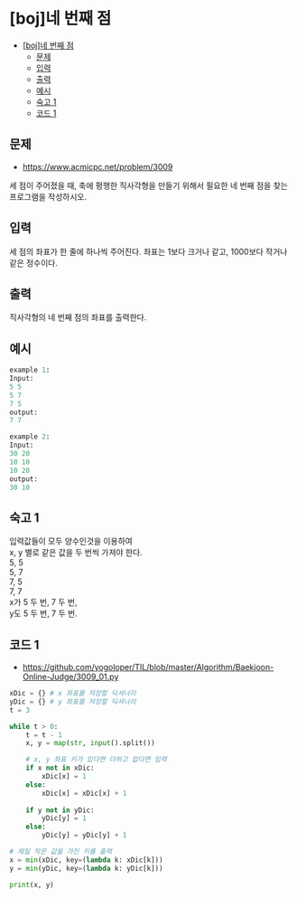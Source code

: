 # [boj]네 번째 점

<!-- TOC -->

- [[boj]네 번째 점](#boj%EB%84%A4-%EB%B2%88%EC%A7%B8-%EC%A0%90)
  - [문제](#%EB%AC%B8%EC%A0%9C)
  - [입력](#%EC%9E%85%EB%A0%A5)
  - [출력](#%EC%B6%9C%EB%A0%A5)
  - [예시](#%EC%98%88%EC%8B%9C)
  - [숙고 1](#%EC%88%99%EA%B3%A0-1)
  - [코드 1](#%EC%BD%94%EB%93%9C-1)

<!-- /TOC -->

## 문제

- https://www.acmicpc.net/problem/3009

세 점이 주어졌을 때, 축에 평행한 직사각형을 만들기 위해서 필요한 네 번째 점을 찾는 프로그램을 작성하시오.

## 입력

세 점의 좌표가 한 줄에 하나씩 주어진다. 좌표는 1보다 크거나 같고, 1000보다 작거나 같은 정수이다.

## 출력

직사각형의 네 번째 점의 좌표를 출력한다.

## 예시

```python
example 1:
Input:
5 5
5 7
7 5
output:
7 7

example 2:
Input:
30 20
10 10
10 20
output:
30 10
```

## 숙고 1
입력값들이 모두 양수인것을 이용하여  
x, y 별로 같은 값을 두 번씩 가져야 한다.  
5, 5  
5, 7   
7, 5  
7, 7  
x가 5 두 번, 7 두 번,  
y도 5 두 번, 7 두 번.

## 코드 1
- https://github.com/yogoloper/TIL/blob/master/Algorithm/Baekjoon-Online-Judge/3009_01.py

``` python
xDic = {} # x 좌표를 저장할 딕셔너리
yDic = {} # y 좌표를 저장할 딕셔너리
t = 3

while t > 0:
    t = t - 1
    x, y = map(str, input().split())

    # x, y 좌표 키가 있다면 더하고 없다면 입력
    if x not in xDic:
        xDic[x] = 1
    else:
        xDic[x] = xDic[x] + 1
    
    if y not in yDic:
        yDic[y] = 1
    else:
        yDic[y] = yDic[y] + 1

# 제일 작은 값을 가진 키를 출력
x = min(xDic, key=(lambda k: xDic[k]))
y = min(yDic, key=(lambda k: yDic[k]))

print(x, y)
```